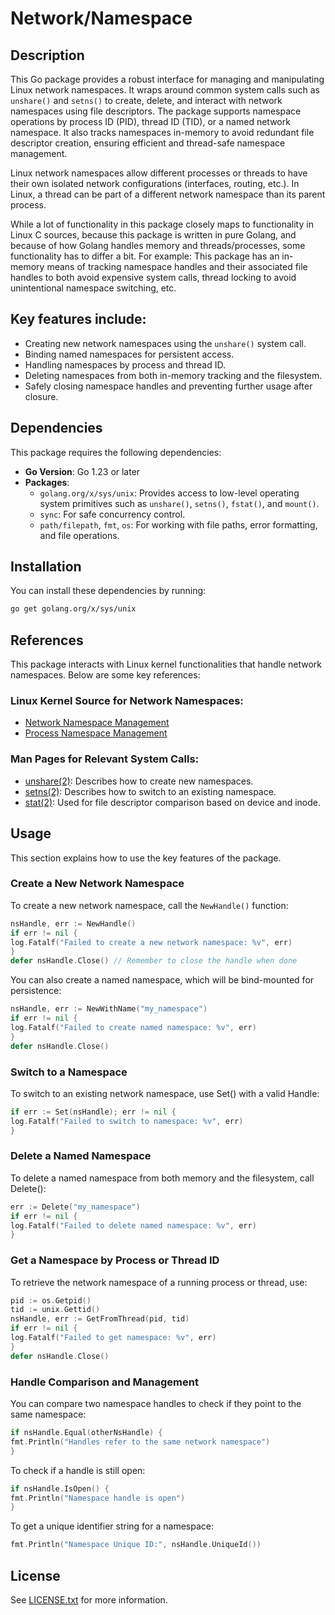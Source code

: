Network/Namespace
=================

## Description

This Go package provides a robust interface for managing and manipulating Linux network namespaces. It wraps
around common system calls such as `unshare()` and `setns()` to create, delete, and interact with network
namespaces using file descriptors. The package supports namespace operations by process ID (PID), thread ID
(TID), or a named network namespace. It also tracks namespaces in-memory to avoid redundant file descriptor
creation, ensuring efficient and thread-safe namespace management.

Linux network namespaces allow different processes or threads to have their own isolated network configurations
(interfaces, routing, etc.). In Linux, a thread can be part of a different network namespace than its parent process.

While a lot of functionality in this package closely maps to functionality in Linux C sources, because this package is
written in pure Golang, and because of how Golang handles memory and threads/processes, some functionality has to
differ a bit.  For example: This package has an in-memory means of tracking namespace handles and their associated
file handles to both avoid expensive system calls, thread locking to avoid unintentional namespace switching, etc.

## Key features include:

- Creating new network namespaces using the `unshare()` system call.
- Binding named namespaces for persistent access.
- Handling namespaces by process and thread ID.
- Deleting namespaces from both in-memory tracking and the filesystem.
- Safely closing namespace handles and preventing further usage after closure.

## Dependencies

This package requires the following dependencies:

- **Go Version**: Go 1.23 or later
- **Packages**:
    - `golang.org/x/sys/unix`: Provides access to low-level operating system primitives such as
      `unshare()`, `setns()`, `fstat()`, and `mount()`.
    - `sync`: For safe concurrency control.
    - `path/filepath`, `fmt`, `os`: For working with file paths, error formatting, and file operations.

## Installation

You can install these dependencies by running:

```bash
go get golang.org/x/sys/unix
```

## References

This package interacts with Linux kernel functionalities that handle network namespaces. Below are some key references:

### Linux Kernel Source for Network Namespaces:

- [Network Namespace Management](https://github.com/torvalds/linux/blob/master/net/core/net_namespace.c)
- [Process Namespace Management](https://github.com/torvalds/linux/blob/master/kernel/pid.c)

### Man Pages for Relevant System Calls:

- [unshare(2)](https://man7.org/linux/man-pages/man2/unshare.2.html):
  Describes how to create new namespaces.
- [setns(2)](https://man7.org/linux/man-pages/man2/setns.2.html):
  Describes how to switch to an existing namespace.
- [stat(2)](https://man7.org/linux/man-pages/man2/stat.2.html):
  Used for file descriptor comparison based on device and inode.

## Usage

This section explains how to use the key features of the package.

### Create a New Network Namespace

To create a new network namespace, call the `NewHandle()` function:

```go
nsHandle, err := NewHandle()
if err != nil {
log.Fatalf("Failed to create a new network namespace: %v", err)
}
defer nsHandle.Close() // Remember to close the handle when done
```

You can also create a named namespace, which will be bind-mounted for persistence:

```go
nsHandle, err := NewWithName("my_namespace")
if err != nil {
log.Fatalf("Failed to create named namespace: %v", err)
}
defer nsHandle.Close()
```

### Switch to a Namespace

To switch to an existing network namespace, use Set() with a valid Handle:

```go
if err := Set(nsHandle); err != nil {
log.Fatalf("Failed to switch to namespace: %v", err)
}
```

### Delete a Named Namespace

To delete a named namespace from both memory and the filesystem, call Delete():

```go
err := Delete("my_namespace")
if err != nil {
log.Fatalf("Failed to delete named namespace: %v", err)
}
```

### Get a Namespace by Process or Thread ID

To retrieve the network namespace of a running process or thread, use:

```go
pid := os.Getpid()
tid := unix.Gettid()
nsHandle, err := GetFromThread(pid, tid)
if err != nil {
log.Fatalf("Failed to get namespace: %v", err)
}
defer nsHandle.Close()
```

### Handle Comparison and Management

You can compare two namespace handles to check if they point to the same namespace:

```go
if nsHandle.Equal(otherNsHandle) {
fmt.Println("Handles refer to the same network namespace")
}
```

To check if a handle is still open:

```go
if nsHandle.IsOpen() {
fmt.Println("Namespace handle is open")
}
```

To get a unique identifier string for a namespace:

```go
fmt.Println("Namespace Unique ID:", nsHandle.UniqueId())
```

## License

See [LICENSE.txt](../LICENSE.txt) for more information.






